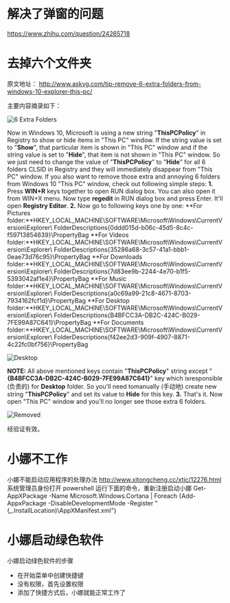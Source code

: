 # 解决了弹窗的问题
https://www.zhihu.com/question/24265718

# 去掉六个文件夹
原文地址：
http://www.askvg.com/tip-remove-6-extra-folders-from-windows-10-explorer-this-pc/

主要内容摘录如下：

![6 Extra Folders](http://media.askvg.com/articles/images5/Extra_Folders_Windows_10_This_PC.png)

Now in Windows 10, Microsoft is using a new string "**ThisPCPolicy**" in Registry to show or hide items in "This PC" window. If the string value is set to "**Show**", that particular item is shown in "This PC" window and if the string value is set to "**Hide**", that item is not shown in "This PC" window.
So we just need to change the value of "**ThisPCPolicy**" to "**Hide**" for all 6 folders CLSID in Registry and they will immediately disappear from "This PC" window.
If you also want to remove those extra and annoying 6 folders from Windows 10 "This PC" window, check out following simple steps:
**1.** Press **WIN+R** keys together to open RUN dialog box. You can also open it from WIN+X menu. Now type **regedit** in RUN dialog box and press Enter. It'll open **Registry Editor**.
**2.** Now go to following keys one by one:
**For Pictures folder:**HKEY_LOCAL_MACHINE\SOFTWARE\Microsoft\Windows\CurrentVersion\Explorer\ FolderDescriptions\{0ddd015d-b06c-45d5-8c4c-f59713854639}\PropertyBag
**For Videos folder:**HKEY_LOCAL_MACHINE\SOFTWARE\Microsoft\Windows\CurrentVersion\Explorer\ FolderDescriptions\{35286a68-3c57-41a1-bbb1-0eae73d76c95}\PropertyBag
**For Downloads folder:**HKEY_LOCAL_MACHINE\SOFTWARE\Microsoft\Windows\CurrentVersion\Explorer\ FolderDescriptions\{7d83ee9b-2244-4e70-b1f5-5393042af1e4}\PropertyBag
**For Music folder:**HKEY_LOCAL_MACHINE\SOFTWARE\Microsoft\Windows\CurrentVersion\Explorer\ FolderDescriptions\{a0c69a99-21c8-4671-8703-7934162fcf1d}\PropertyBag
**For Desktop folder:**HKEY_LOCAL_MACHINE\SOFTWARE\Microsoft\Windows\CurrentVersion\Explorer\ FolderDescriptions\{B4BFCC3A-DB2C-424C-B029-7FE99A87C641}\PropertyBag
**For Documents folder:**HKEY_LOCAL_MACHINE\SOFTWARE\Microsoft\Windows\CurrentVersion\Explorer\ FolderDescriptions\{f42ee2d3-909f-4907-8871-4c22fc0bf756}\PropertyBag

![Desktop](http://media.askvg.com/articles/images5/Hide_This_PC_Folders_Windows_10_Registry.png)

**NOTE:** All above mentioned keys contain "**ThisPCPolicy**" string except "**{B4BFCC3A-DB2C-424C-B029-7FE99A87C641}**" key which isresponsible
(负责的)
for **Desktop** folder. So you'll need tomanually
(手动地)
create new string "**ThisPCPolicy**" and set its value to **Hide** for this key.
**3.** That's it. Now open "This PC" window and you'll no longer see those extra 6 folders.

![Removed](http://media.askvg.com/articles/images5/No_Extra_Folders_Windows_10_This_PC.png)

经验证有效。

# 小娜不工作
小娜不能启动应用程序的处理办法
http://www.xitongcheng.cc/xtjc/12276.html
系统管理员身份打开 powershell
运行下面的命令，重新注册启动小娜
Get-AppXPackage -Name Microsoft.Windows.Cortana | Foreach {Add-AppxPackage -DisableDevelopmentMode -Register "$($_.InstallLocation)\AppXManifest.xml"}

# 小娜启动绿色软件
小娜启动绿色软件的步骤
- 在开始菜单中创建快捷键
- 没有权限，首先设置权限
- 添加了快捷方式后，小娜就能正常工作了